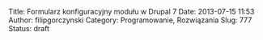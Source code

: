 Title: Formularz konfiguracyjny modułu w Drupal 7
Date: 2013-07-15 11:53
Author: filipgorczynski
Category: Programowanie, Rozwiązania
Slug: 777
Status: draft


